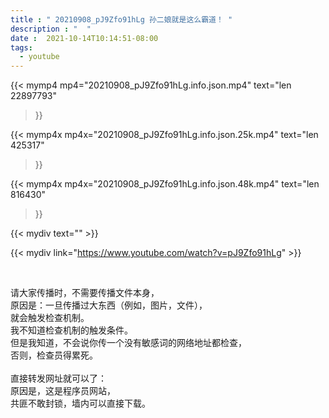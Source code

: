 ```yaml
---
title : " 20210908_pJ9Zfo91hLg 孙二娘就是这么霸道！ "
description : "  "
date :  2021-10-14T10:14:51-08:00
tags:
  - youtube
---
```


{{< mymp4 mp4="20210908_pJ9Zfo91hLg.info.json.mp4" 
text="len 22897793"
>}}

{{< mymp4x  mp4x="20210908_pJ9Zfo91hLg.info.json.25k.mp4"
text="len 425317"
>}}

{{< mymp4x  mp4x="20210908_pJ9Zfo91hLg.info.json.48k.mp4"
text="len 816430"
>}}


{{< mydiv text="" >}}
<br>

{{< mydiv link="https://www.youtube.com/watch?v=pJ9Zfo91hLg" >}}


<br>

请大家传播时，不需要传播文件本身，<br>
原因是：一旦传播过大东西（例如，图片，文件），<br>
就会触发检查机制。<br>
我不知道检查机制的触发条件。<br>
但是我知道，不会说你传一个没有敏感词的网络地址都检查，<br>
否则，检查员得累死。<br><br>
直接转发网址就可以了：<br>
原因是，这是程序员网站，<br>
共匪不敢封锁，墙内可以直接下载。


